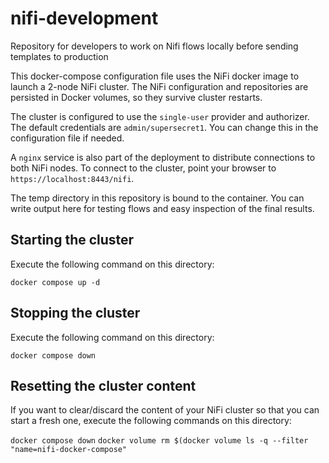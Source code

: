 # nifi-development
 
 Repository for developers to work on Nifi flows locally before sending templates to production

 This docker-compose configuration file uses the NiFi docker image to launch a 2-node NiFi cluster.
The NiFi configuration and repositories are persisted in Docker volumes, so they survive cluster restarts.

The cluster is configured to use the `single-user` provider and authorizer. The default credentials are `admin/supersecret1`. You can change this in the configuration file if needed.

A `nginx` service is also part of the deployment to distribute connections to both NiFi nodes. To connect to the cluster, point your browser to `https://localhost:8443/nifi`.

The temp directory in this repository is bound to the container. You can write output here for testing flows and easy inspection of the final results.

## Starting the cluster

Execute the following command on this directory:

`docker compose up -d`

## Stopping the cluster

Execute the following command on this directory:

`docker compose down`


## Resetting the cluster content

If you want to clear/discard the content of your NiFi cluster so that you can start a fresh one, execute the following commands on this directory:

`docker compose down`
`docker volume rm $(docker volume ls -q --filter "name=nifi-docker-compose"`

